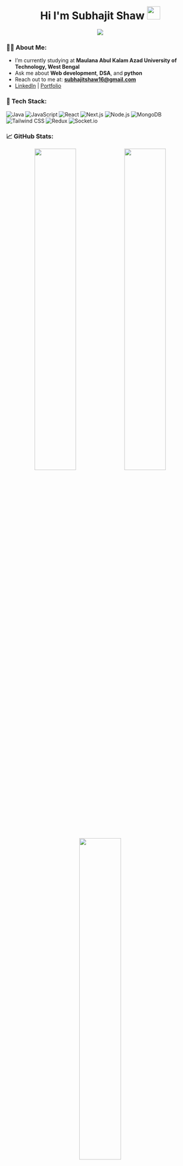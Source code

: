 <h1 align="center">
  Hi I'm Subhajit Shaw
  <img src="https://media.giphy.com/media/hvRJCLFzcasrR4ia7z/giphy.gif" width="35" />
</h1>

<p align="center">
  <a href="https://github.com/lucifer-990"><img src="https://readme-typing-svg.herokuapp.com?font=Fira+Code&weight=500&size=24&duration=3000&pause=1000&color=00FFBF&center=true&vCenter=true&width=500&lines=Full-Stack+Developer;MERN+Stack+Enthusiast;Open+Source+Contributor;Lifelong+Learner"></a>
</p>


### 🧑‍💻 About Me:
-  I’m currently studying at **Maulana Abul Kalam Azad University of Technology, West Bengal** 
-  Ask me about **Web development**, **DSA**, and **python**  
-  Reach out to me at: **subhajitshaw16@gmail.com**  
-  [LinkedIn](https://linkedin.com/in/subhajit-shaw-56610b208) | [Portfolio](https://portfolio-bay-one-88.vercel.app)


### 🚀 Tech Stack:
![Java](https://img.shields.io/badge/-Java-black?style=for-the-badge&logo=java)
![JavaScript](https://img.shields.io/badge/-JavaScript-black?style=for-the-badge&logo=javascript)
![React](https://img.shields.io/badge/-React-black?style=for-the-badge&logo=react)
![Next.js](https://img.shields.io/badge/-Next.js-black?style=for-the-badge&logo=next.js)
![Node.js](https://img.shields.io/badge/-Node.js-black?style=for-the-badge&logo=node.js)
![MongoDB](https://img.shields.io/badge/-MongoDB-black?style=for-the-badge&logo=mongodb)
![Tailwind CSS](https://img.shields.io/badge/-Tailwind%20CSS-black?style=for-the-badge&logo=tailwind-css)
![Redux](https://img.shields.io/badge/-Redux-black?style=for-the-badge&logo=redux)
![Socket.io](https://img.shields.io/badge/-Socket.io-black?style=for-the-badge&logo=socket.io)


### 📈 GitHub Stats:

<p align="center">
  <img src="https://github-readme-stats.vercel.app/api?username=lucifer-990&show_icons=true&theme=tokyonight" width="47%" />
  <img src="https://github-readme-streak-stats.herokuapp.com?user=lucifer-990&theme=tokyonight&hide_border=true" width="47%" />
</p>

<p align="center">
  <img src="https://github-readme-stats.vercel.app/api/top-langs/?username=lucifer-990&layout=compact&theme=tokyonight" width="47%" />
</p>


###  GitHub Contribution Snake:
<p align="center">
  <img src="https://github.com/Subhajit-Shaw/Subhajit-Shaw/blob/output/github-contribution-grid-snake.svg" />
</p>


###  Fun Fact:
>  I break things to learn how to build better.  
>  Coding is my superpower, and Stack Overflow is my sidekick.



